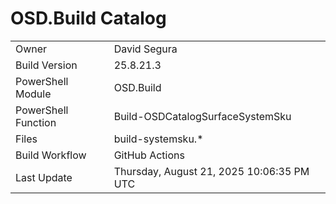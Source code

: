 ﻿# OSD.Build Catalog

| | |
|-|-|
| Owner | David Segura |
| Build Version | 25.8.21.3 |
| PowerShell Module | OSD.Build |
| PowerShell Function | Build-OSDCatalogSurfaceSystemSku |
| Files | build-systemsku.* |
| Build Workflow | GitHub Actions |
| Last Update | Thursday, August 21, 2025 10:06:35 PM UTC |
